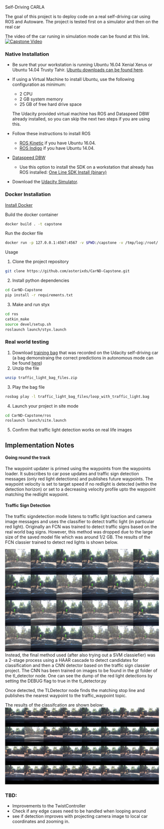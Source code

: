 Self-Driving CARLA

The goal of this project is to deploy code on a real self-driving car using ROS and Autoware. The project is tested first on a simulator and then on the real car


The video of the car runing in simulation mode can be found at this link.
[![Capstone Video](http://img.youtube.com/vi/nc2N41aKXK0/0.jpg)](https://www.youtube.com/watch?v=nc2N41aKXK0 "Capstone Driving Video")

### Native Installation

* Be sure that your workstation is running Ubuntu 16.04 Xenial Xerus or Ubuntu 14.04 Trusty Tahir. [Ubuntu downloads can be found here](https://www.ubuntu.com/download/desktop).
* If using a Virtual Machine to install Ubuntu, use the following configuration as minimum:
  * 2 CPU
  * 2 GB system memory
  * 25 GB of free hard drive space

  The Udacity provided virtual machine has ROS and Dataspeed DBW already installed, so you can skip the next two steps if you are using this.

* Follow these instructions to install ROS
  * [ROS Kinetic](http://wiki.ros.org/kinetic/Installation/Ubuntu) if you have Ubuntu 16.04.
  * [ROS Indigo](http://wiki.ros.org/indigo/Installation/Ubuntu) if you have Ubuntu 14.04.
* [Dataspeed DBW](https://bitbucket.org/DataspeedInc/dbw_mkz_ros)
  * Use this option to install the SDK on a workstation that already has ROS installed: [One Line SDK Install (binary)](https://bitbucket.org/DataspeedInc/dbw_mkz_ros/src/81e63fcc335d7b64139d7482017d6a97b405e250/ROS_SETUP.md?fileviewer=file-view-default)
* Download the [Udacity Simulator](https://github.com/udacity/CarND-Capstone/releases/tag/v1.2).

### Docker Installation
[Install Docker](https://docs.docker.com/engine/installation/)

Build the docker container
```bash
docker build . -t capstone
```

Run the docker file
```bash
docker run -p 127.0.0.1:4567:4567 -v $PWD:/capstone -v /tmp/log:/root/.ros/ --rm -it capstone
```


Usage

1. Clone the project repository
```bash
git clone https://github.com/asterixds/CarND-Capstone.git
```

2. Install python dependencies
```bash
cd CarND-Capstone
pip install -r requirements.txt
```
3. Make and run styx
```bash
cd ros
catkin_make
source devel/setup.sh
roslaunch launch/styx.launch
```

### Real world testing

1. Download [training bag](https://drive.google.com/file/d/0B2_h37bMVw3iYkdJTlRSUlJIamM/view?usp=sharing) that was recorded on the Udacity self-driving car (a bag demonstraing the correct predictions in autonomous mode can be found [here](https://drive.google.com/open?id=0B2_h37bMVw3iT0ZEdlF4N01QbHc))
2. Unzip the file
```bash
unzip traffic_light_bag_files.zip
```
3. Play the bag file
```bash
rosbag play -l traffic_light_bag_files/loop_with_traffic_light.bag
```
4. Launch your project in site mode
```bash
cd CarND-Capstone/ros
roslaunch launch/site.launch
```
5. Confirm that traffic light detection works on real life images


## Implementation Notes
#### Going round the track
The waypoint updater is primed using the waypoints from the waypoints loader. It subscribes to car pose updates and traffic sign detection messages (only red light detections) and publishes future waypoints. The waypoint velocity is set to target speed if no redlight is detected (within the detection horizon) or set to a decreasing velocity profile upto the waypoint matching the redlight waypoint.


#### Traffic Sign Detection
The traffic signdetection mode listens to traffic light loaction and camera image messages and uses the classifier to detect traffic light (in particular red light). Originally an FCN was trained to detect traffic signs based on the real world bag signs. However, this method was dropped due to the large size of the saved model file which was around 1/2 GB. The results of the FCN classier trained to detect red lights is shown below. 

![alt text](imgs/fcn_detect.png "FCNRedLights")
Instead, the final method used (after also trying out a SVM classiefier) was a 2-stage process using a HAAR cascade to detect candidates for classification and then a CNN detector based on the traffic sign classier project. The CNN has been trained on images to be found in the gt folder of the tl_detector node. One can see the dump of the red light detections by setting the DEBUG flag to true in the tl_detector.py

Once detected, the TLDetector node finds the matching stop line and publishes the nearest waypoint to the traffic_waypoint topic. 

The results of the classifcation are shown below:
![alt text](imgs/haar_cnn_detect.png "HarrCNNRedLights")

### TBD:
* Improvements to the TwistController 
* Check if any edge cases need to be handled when looping around
* see if detection improves with projecting camera image to local car coordinates and zooming in.

